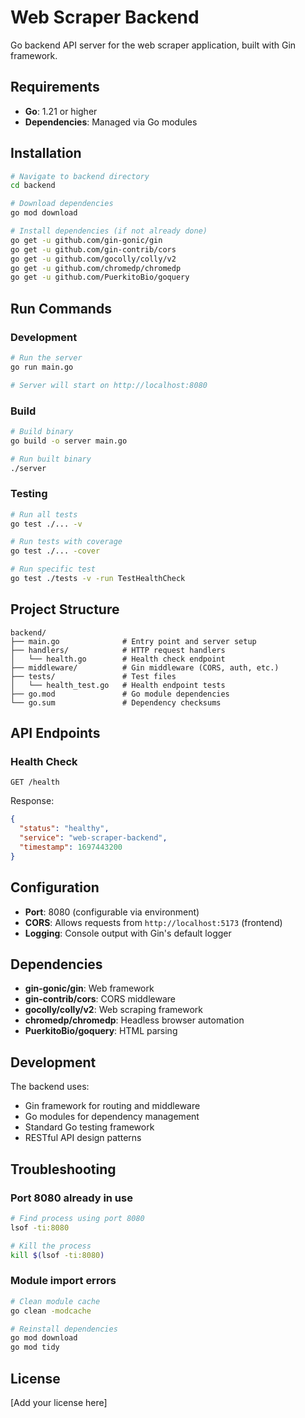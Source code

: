 # Web Scraper Backend

Go backend API server for the web scraper application, built with Gin framework.

## Requirements

- **Go**: 1.21 or higher
- **Dependencies**: Managed via Go modules

## Installation

```bash
# Navigate to backend directory
cd backend

# Download dependencies
go mod download

# Install dependencies (if not already done)
go get -u github.com/gin-gonic/gin
go get -u github.com/gin-contrib/cors
go get -u github.com/gocolly/colly/v2
go get -u github.com/chromedp/chromedp
go get -u github.com/PuerkitoBio/goquery
```

## Run Commands

### Development

```bash
# Run the server
go run main.go

# Server will start on http://localhost:8080
```

### Build

```bash
# Build binary
go build -o server main.go

# Run built binary
./server
```

### Testing

```bash
# Run all tests
go test ./... -v

# Run tests with coverage
go test ./... -cover

# Run specific test
go test ./tests -v -run TestHealthCheck
```

## Project Structure

```
backend/
├── main.go              # Entry point and server setup
├── handlers/            # HTTP request handlers
│   └── health.go        # Health check endpoint
├── middleware/          # Gin middleware (CORS, auth, etc.)
├── tests/               # Test files
│   └── health_test.go   # Health endpoint tests
├── go.mod               # Go module dependencies
└── go.sum               # Dependency checksums
```

## API Endpoints

### Health Check

```http
GET /health
```

Response:
```json
{
  "status": "healthy",
  "service": "web-scraper-backend",
  "timestamp": 1697443200
}
```

## Configuration

- **Port**: 8080 (configurable via environment)
- **CORS**: Allows requests from `http://localhost:5173` (frontend)
- **Logging**: Console output with Gin's default logger

## Dependencies

- **gin-gonic/gin**: Web framework
- **gin-contrib/cors**: CORS middleware
- **gocolly/colly/v2**: Web scraping framework
- **chromedp/chromedp**: Headless browser automation
- **PuerkitoBio/goquery**: HTML parsing

## Development

The backend uses:
- Gin framework for routing and middleware
- Go modules for dependency management
- Standard Go testing framework
- RESTful API design patterns

## Troubleshooting

### Port 8080 already in use
```bash
# Find process using port 8080
lsof -ti:8080

# Kill the process
kill $(lsof -ti:8080)
```

### Module import errors
```bash
# Clean module cache
go clean -modcache

# Reinstall dependencies
go mod download
go mod tidy
```

## License

[Add your license here]
